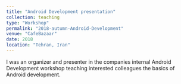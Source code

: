 ```yaml
---
title: "Android Development presentation"
collection: teaching
type: "Workshop"
permalink: "2018-autumn-Android-Development"
venue: "CafeBazaar"
date: 2018
location: "Tehran, Iran"
---
```


I was an organizer and presenter in the companies internal Android Development workshop teaching interested colleagues the basics of Android development.